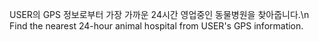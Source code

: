  USER의 GPS 정보로부터 가장 가까운 24시간 영업중인 동물병원을 찾아줍니다.\n
 Find the nearest 24-hour animal hospital from USER's GPS information.
